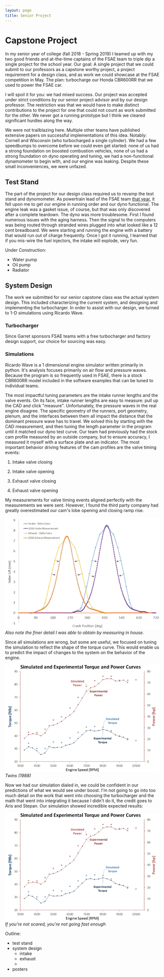 ```yaml
---
layout: page
title: Senior Project
---
```

# Capstone Project

In my senior year of college (fall 2018 - Spring 2019) I teamed up with my two good friends and at-the-time captains of the FSAE team to triple dip a single project for the school year. Our goal: A single project that we could submit to our professors as a capstone worthy project, a project requirement for a design class, and as work we could showcase at the FSAE competition in May. The plan: turbocharge our Honda CBR600RR that we used to power the FSAE car.

I will spoil it for you: we had mixed success. Our project was accepted under strict conditions by our senior project advisor and by our design professor. The restriction was that we would have to make distinct contributions to the project for one that could not count as work submitted for the other. We never got a running prototype but I think we cleared significant hurdles along the way.

We were not trailblazing here. Multiple other teams have published extensive papers on successful implementations of this idea. Notably: Cornell and Wisconsin (who turbocharged a single cylinder). We had a few speedbumps to overcome before we could even get started: none of us had a strong foundation on boosted combustion vehicles, none of us had a strong foundation on dyno operating and tuning, we had a non-functional dynamometer to begin with, and our engine was leaking. Despite these small inconveniences, we were unfazed.

## Test Stand

The part of the project for our design class required us to revamp the test stand and dynomometer. As powertrain lead of the FSAE team <a href="Formula.html">that year</a>, it fell upon me to get our engine in running order and our dyno functional. The engine leak was a gasket issue, of course, but that was only discovered after a complete teardown. The dyno was more troublesome. First I found numerous issues with the aging harness. Then the signal to the computers was being routed through stranded wires plugged into what looked like a 12 cent breadboard. We were starting and running the engine with a battery that would run out of charge frequently. Once I got it running, I learned that if you mis-wire the fuel injectors, the intake will explode, very fun.

Under Construction:
* Water pump
* Oil pump
* Radiator

## System Design

The work we submitted for our senior capstone class was the actual system design. This included characterizing the current system, and designing and implementing the turbocharger. In order to assist with our design, we turned to 1-D simulations using Ricardo Wave.

### Turbocharger

Since Garret sponsors FSAE teams with a free turbocharger and factory design support, our choice for sourcing was easy.

### Simulations

Ricardo Wave is a 1 dimensional engine simulator written primarily in python. It's analysis focuses primarily on air flow and pressure waves. Because the program is so frequently used in FSAE, there is a stock CBR600RR model included in the software examples that can be tuned to individual teams.

The most impactful tuning parameters are the intake runner lengths and the valve events. On its face, intake runner lengths are easy to measure: pull up the CAD and click "measure". Unfortunately, the pressure waves in the real engine disagree. The specific geometry of the runners, port geometry, plenum, and the interfaces between them all impact the distance that the dominant pressure wave has to travel. We solved this by starting with the CAD measurement, and then tuning the length parameter in the program until it matched our dyno test curve. Our team had previously had the stock cam profile measured by an outside company, but to ensure accuracy, I measured it myself with a surface plate and an indicator. The most important behavior driving features of the cam profiles are the valve timing events:

1. Intake valve closing

1. Intake valve opening

1. Exhaust valve closing

1. Exhaust valve opening

My measurements for valve timing events aligned perfectly with the measurements we were sent. However, I found the third party company had greatly overestimated our cam's lobe opening and closing ramp rise.

![A graph of two cam profiles overlayed.](/docs/assets/cam_profiles.jpg)
*Also note the finer detail I was able to obtain by measuring in house.*

Since all simulations are wrong, but some are useful, we focused on tuning the simulation to reflect the shape of the torque curve. This would enable us to predict the impact of changes to the system on the behavior of the engine.

![A graph of our simulated torque numbers overlaid on experimental data](/docs/assets/turbo_sims.jpg)
*Twins (1988)*

Now we had our simulation dialed in, we could be confident in our predictions of what we would see under boost. I'm not going to go into too much detail on the work that went into choosing the turbocharger and the math that went into integrating it because I didn't do it, the credit goes to Aris and Stepan. Our simulation showed incredible expected results:

![A graph of our simulated turbocharged torque numbers overlaid on experimental data](/docs/assets/turbo_sims.jpg)
*If you're not scared, you're not going fast enough*

Outline:
* test stand
* system design
  * intake
  * exhaust
  * 
* posters